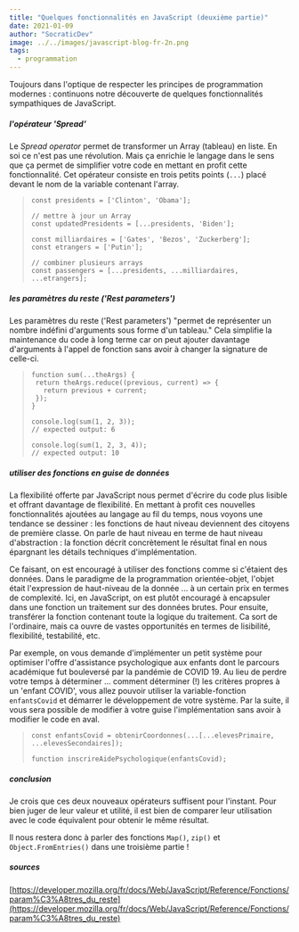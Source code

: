```yaml
---
title: "Quelques fonctionnalités en JavaScript (deuxième partie)"
date: 2021-01-09
author: "SocraticDev"
image: ../../images/javascript-blog-fr-2n.png
tags:
  - programmation
---
```


Toujours dans l'optique de respecter les principes de programmation modernes : continuons notre découverte de quelques fonctionnalités sympathiques de JavaScript.

##### l'opérateur 'Spread'

Le _Spread operator_ permet de transformer un Array (tableau) en liste. En soi ce n'est pas une révolution. Mais ça enrichie le langage dans le sens que ça permet de simplifier votre code en mettant en profit cette fonctionnalité. Cet opérateur consiste en trois petits points (``...``) placé devant le nom de la variable contenant l'array.

>```
> const presidents = ['Clinton', 'Obama'];
>
> // mettre à jour un Array
> const updatedPresidents = [...presidents, 'Biden'];
>
> const milliardaires = ['Gates', 'Bezos', 'Zuckerberg'];
> const etrangers = ['Putin'];
>
> // combiner plusieurs arrays
> const passengers = [...presidents, ...milliardaires, ...etrangers];
>

##### les paramètres du reste ('Rest parameters')

Les paramètres du reste ('Rest parameters') "permet de représenter un nombre indéfini d'arguments sous forme d'un tableau." Cela simplifie la maintenance du code à long terme car on peut ajouter davantage d'arguments à l'appel de fonction sans avoir à changer la signature de celle-ci.

>```
>function sum(...theArgs) {
>  return theArgs.reduce((previous, current) => {
>    return previous + current;
>  });
>}
>
>console.log(sum(1, 2, 3));
>// expected output: 6
>
>console.log(sum(1, 2, 3, 4));
>// expected output: 10

##### utiliser des fonctions en guise de données

La flexibilité offerte par JavaScript nous permet d'écrire du code plus lisible et offrant davantage de flexibilité. En mettant à profit ces nouvelles fonctionnalités ajoutées au langage au fil du temps, nous voyons une tendance se dessiner : les fonctions de haut niveau deviennent des citoyens de première classe. On parle de haut niveau en terme de haut niveau d'abstraction : la fonction décrit concrètement le résultat final en nous épargnant les détails techniques d'implémentation. 

Ce faisant, on est encouragé à utiliser des fonctions comme si c'étaient des données. Dans le paradigme de la programmation orientée-objet, l'objet était l'expression de haut-niveau de la donnée ... à un certain prix en termes de complexité. Ici, en JavaScript, on est plutôt encouragé à encapsuler dans une fonction un traitement sur des données brutes. Pour ensuite, transférer la fonction contenant toute la logique du traitement. Ca sort de l'ordinaire, mais ca ouvre de vastes opportunités en termes de lisibilité, flexibilité, testabilité, etc.

Par exemple, on vous demande d'implémenter un petit système pour optimiser l'offre d'assistance psychologique aux enfants dont le parcours académique fut bouleversé par la pandémie de COVID 19. Au lieu de perdre votre temps à déterminer ... comment déterminer (!) les critères propres à un 'enfant COVID', vous allez pouvoir utiliser la variable-fonction ``enfantsCovid`` et démarrer le développement de votre système. Par la suite, il vous sera possible de modifier à votre guise l'implémentation sans avoir à modifier le code en aval.

>```
>const enfantsCovid = obtenirCoordonnes(...[...elevesPrimaire, ...elevesSecondaires]);
>
> function inscrireAidePsychologique(enfantsCovid);
>```

##### conclusion

Je crois que ces deux nouveaux opérateurs suffisent pour l'instant. Pour bien juger de leur valeur et utilité, il est bien de comparer leur utilisation avec le code équivalent pour obtenir le même résultat.

Il nous restera donc à parler des fonctions ``Map()``, ``zip()`` et ``Object.FromEntries()`` dans une troisième partie !

##### sources

[https://developer.mozilla.org/fr/docs/Web/JavaScript/Reference/Fonctions/param%C3%A8tres_du_reste](https://developer.mozilla.org/fr/docs/Web/JavaScript/Reference/Fonctions/param%C3%A8tres_du_reste)